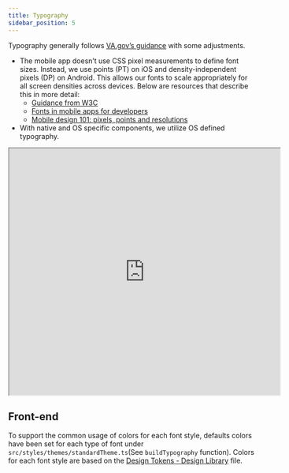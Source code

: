 ```yaml
---
title: Typography
sidebar_position: 5
---
```


Typography generally follows [VA.gov’s guidance](https://design.va.gov/foundation/typography) with some adjustments.

* The mobile app doesn’t use CSS pixel measurements to define font sizes. Instead, we use points (PT) on iOS and density-independent pixels (DP) on Android. This allows our fonts to scale appropriately for all screen densities across devices. Below are resources that describe this in more detail:
    * [Guidance from W3C](https://w3c.github.io/wcag2ict/#guidance-when-applying-css-pixel-to-non-web-documents-and-software)
    * [Fonts in mobile apps for developers](https://www.skoumal.com/en/fonts-in-mobile-apps-for-developers/)
    * [Mobile design 101: pixels, points and resolutions](https://medium.com/@fluidui/mobile-design-101-pixels-points-and-resolutions-f60413035243)
* With native and OS specific components, we utilize OS defined typography.

<!-- <table>
<caption>Mobile app typography styles</caption>
<tr>
    <th>Use</th>
    <th>Font</th>
    <th>Font Size</th>
    <th>Line Height</th>
    <th>Style</th>
</tr>
<tr>
    <td>Heading</td>
    <td>Bitter Bold</td>
    <td>24px</td>
    <td>30px</td>
    <td>N/A</td>
</tr>
<tr>
    <td>Mobile Body</td>
    <td>Source Sans Pro Regular</td>
    <td>20px</td>
    <td>30px</td>
    <td>N/A</td>
</tr>
<tr>
    <td>Mobile Body Bold</td>
    <td>Source Sans Pro Bold</td>
    <td>20px</td>
    <td>20px</td>
    <td>N/A</td>
</tr>
<tr>
    <td>Mobile Body Link</td>
    <td>Source Sans Pro Regular</td>
    <td>20px</td>
    <td>30px</td>
    <td>Underline</td>
</tr>
<tr>
    <td>Mobile Body Required</td>
    <td>Source Sans Pro Regular</td>
    <td>20px</td>
    <td>30px</td>
    <td>Asterisk before text</td>
</tr>
<tr>
    <td>Helper Text</td>
    <td>Source Sans Pro Regular</td>
    <td>16px</td>
    <td>22px</td>
    <td>N/A</td>
</tr>
</table> -->

<iframe width="550" height="500" src="https://www.figma.com/embed?embed_host=share&url=https%3A%2F%2Fwww.figma.com%2Ffile%2FQVLPB3eOunmKrgQOuOt0SU%2F%25F0%259F%2593%2590-DesignLibrary2.0---VAMobile%3Ftype%3Ddesign%26node-id%3D3859%253A7737%26t%3DLWuS4oyNuplsuZBa-1" allowfullscreen></iframe>

## Front-end
To support the common usage of colors for each font style, defaults colors have been set for each type of font under `src/styles/themes/standardTheme.ts`(See `buildTypography` function). Colors for each font style are based on the [Design Tokens - Design Library](https://www.figma.com/file/bGO6g5cCvWycrNjoK66PXc/%F0%9F%93%90-DesignTokens1.0---Library---VAMobile?node-id=115%3A157&t=RpifEcByzqSp4on7-1) file.